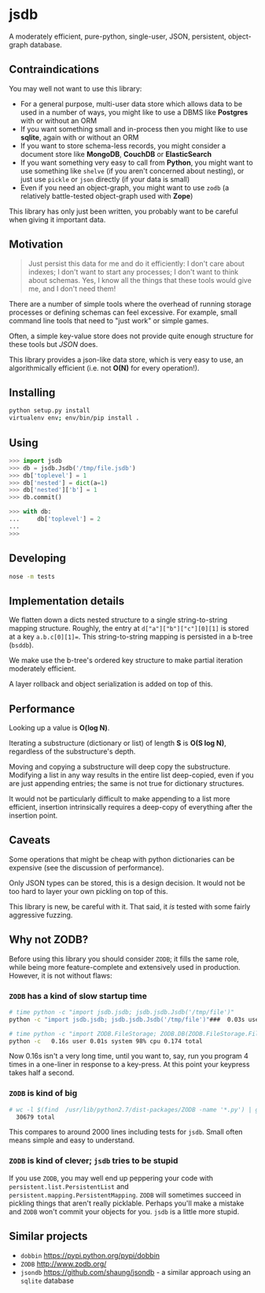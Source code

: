 # jsdb

A moderately efficient, pure-python, single-user, JSON, persistent, object-graph database.

## Contraindications

You may well not want to use this library:

- For a general purpose, multi-user data store which allows data to be used in a number of ways, you might like to use a DBMS like **Postgres** with or without an ORM
- If you want something small and in-process then you might like to use **sqlite**, again with or without an ORM
- If you want to store schema-less records, you might consider a document store like **MongoDB**, **CouchDB** or **ElasticSearch**
- If you want something very easy to call from **Python**, you might want to use something like `shelve` (if you aren't concerned about nesting), or just use `pickle` or `json` directly (if your data is small)
- Even if you need an object-graph, you might want to use `zodb` (a relatively battle-tested object-graph used with **Zope**)

This library has only just been written, you probably want to be careful when giving it important data.

## Motivation

> Just persist this data for me and do it efficiently:  I don't care about indexes; I don't want to start any processes; I don't want to think about schemas. Yes, I know all the things that these tools would give me, and I don't need them!

There are a number of simple tools where the overhead of running storage processes or defining schemas can feel excessive. For example, small command line tools that need to "just work" or simple games.

Often, a simple key-value store does not provide quite enough structure for these tools but *JSON* does.

This library provides a json-like data store, which is very easy to use, an algorithmically efficient (i.e. not **O(N)** for every operation!).

## Installing

```sh
python setup.py install
virtualenv env; env/bin/pip install .
```

## Using

```python
>>> import jsdb
>>> db = jsdb.Jsdb('/tmp/file.jsdb')
>>> db['toplevel'] = 1
>>> db['nested'] = dict(a=1)
>>> db['nested']['b'] = 1
>>> db.commit()

>>> with db:
...     db['toplevel'] = 2
...
>>>
```

## Developing

```sh
nose -m tests
```

## Implementation details

We flatten down a dicts nested structure to a single string-to-string mapping structure. Roughly, the entry at `d["a"]["b"]["c"][0][1]` is stored at a key `a.b.c[0][1]=`. This string-to-string mapping is persisted in a b-tree (`bsddb`).

We make use the b-tree's ordered key structure to make partial iteration moderately efficient.

A layer rollback and object serialization is added on top of this.

## Performance

Looking up a value is **O(log N)**.

Iterating a substructure (dictionary or list) of length **S** is **O(S log N)**, regardless of the substructure's depth.

Moving and copying a substructure will deep copy the substructure. Modifying a list in any way results in the entire list deep-copied, even if you are just appending entries; the same is not true for dictionary structures.

It would not be particularly difficult to make appending to a list more efficient, insertion intrinsically requires a deep-copy of
everything after the insertion point.

## Caveats

Some operations that might be cheap with python dictionaries can be expensive (see the discussion of performance).

Only JSON types can be stored, this is a design decision. It would not be too hard to layer your own pickling on top of this.

This library is new, be careful with it. That said, it *is* tested with some fairly aggressive fuzzing.

## Why not ZODB?

Before using this library you should consider `ZODB`; it fills the same role, while being more feature-complete and extensively used in production. However, it is not without flaws:

### `ZODB` has a kind of slow startup time

```sh
# time python -c "import jsdb.jsdb; jsdb.jsdb.Jsdb('/tmp/file')"
python -c "import jsdb.jsdb; jsdb.jsdb.Jsdb('/tmp/file')"###  0.03s user 0.00s system 95% cpu 0.029 total

# time python -c "import ZODB.FileStorage; ZODB.DB(ZODB.FileStorage.FileStorage('/tmp/file'))"
python -c   0.16s user 0.01s system 98% cpu 0.174 total
```

Now 0.16s isn't a very long time, until you want to, say, run you program 4 times in a one-liner in response to a key-press. At this point your keypress takes half a second.

### `ZODB` is kind of big

```sh
# wc -l $(find  /usr/lib/python2.7/dist-packages/ZODB -name '*.py') | grep total
  30679 total
```

This compares to around 2000 lines including tests for `jsdb`.
Small often means simple and easy to understand.

### `ZODB` is kind of clever; `jsdb` tries to be stupid

If you use `ZODB`, you may well end up peppering your code with `persistent.list.PersistentList` and `persistent.mapping.PersistentMapping`. `ZODB` will sometimes succeed in pickling things that aren't really picklable. Perhaps you'll make a mistake and `ZODB` won't commit your objects for you. `jsdb` is a little more stupid.

## Similar projects

- `dobbin` https://pypi.python.org/pypi/dobbin
- `ZODB` http://www.zodb.org/
- `jsondb` https://github.com/shaung/jsondb - a similar approach using an `sqlite` database
